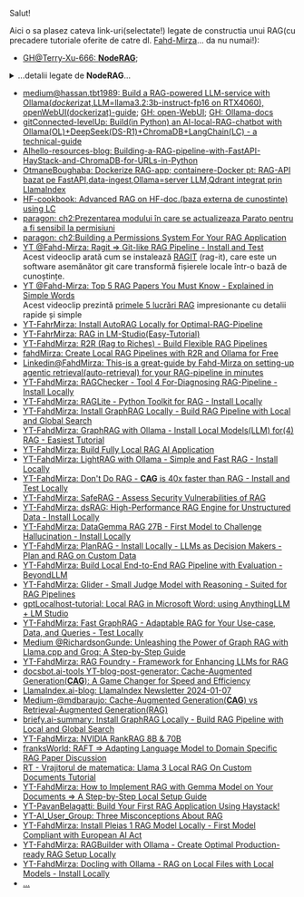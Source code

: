 Salut!

Aici o sa plasez cateva link-uri(selectate!) legate de constructia unui RAG(cu precadere tutoriale oferite de catre dl. [Fahd-Mirza](https://www.toksta.com/influencers/fahd-mirza)... da nu numai!):

- [GH@Terry-Xu-666: **NodeRAG**](https://github.com/Terry-Xu-666/NodeRAG);

<details>
    <summary>...detalii legate de <b>NodeRAG</b>...</summary>

<hr/>


RAG tradițional se confruntă adesea cu probleme legate de conținut fragmentat și informații redundante. 

RAG bazat pe grafuri îmbunătățește acest aspect, dar structura sa grafică simplistă nu este suficientă pentru a surprinde semnificații complexe.

Aici intervine NodeRAG - prin combinarea nodurilor eterogene cu algoritmi grafici, reconstruiește reprezentarea cunoștințelor pentru a face RAG mai inteligent, mai precis și mai bine structurat.


🚀 NodeRAG este un sistem RAG de generare și recuperare eterogenă bazat pe grafuri, pe care îl puteți instala și utiliza în mai multe moduri. 

- [GH@terry-xu-666: NodeRAG-web-example](https://terry-xu-666.github.io/NodeRAG_web/example/)

 - [medium/AI-exploration-journey: **NodeRAG** - installing a structured-brain for-LLMs - AI - innovations and insights -CH.43](https://medium.com/ai-exploration-journey/noderag-installing-a-structured-brain-for-llms-ai-innovations-and-insights-43-1a1f1ff1fcf7)
 - [AIexpJourney.substack AI-innovations: AI Innovations and Insights](https://aiexpjourney.substack.com/t/ai-innovations)

 - [arxiv-PDF-2504.11544v1: NodeRAG: Structuring Graph-based RAG with Heterogeneous Nodes](https://arxiv.org/pdf/2504.11544v1)


 <img src="https://raw.githubusercontent.com/stefanache/MFP-ANAF-RO/refs/heads/main/python/RAG/0_rV_-vvlVdWLfJjxn.webp">1.Comparatie intre NodeRAG si alte RAG-uri</img>

 <img src="https://github.com/stefanache/MFP-ANAF-RO/blob/main/python/RAG/NodeGraph_Figure2.png">2.NodeRAG-workflow(optimization)</img>

[NodeRAG-indexare](https://terry-xu-666.github.io/NodeRAG_web/docs/indexing/) si [NodeRAG-raspuns](https://terry-xu-666.github.io/NodeRAG_web/docs/answer/)


✨ Caracteristici NodeRAG:

🔗 Îmbunătățirea structurii grafice pentru RAG - 
NodeRAG introduce o structură de grafuri eterogenă care consolidează fundamentul Retrieval-Augmented Generation (RAG) bazată pe grafuri.

🔍 Recuperare detaliată și explicabilă - 
NodeRAG utilizează HeteroGraphs pentru a permite noduri distincte funcțional, asigurând o recuperare precisă și contextuală, îmbunătățind în același timp interpretabilitatea.

🧱 O recuperare unificată a informațiilor - 
În loc să trateze informațiile extrase și datele brute ca straturi separate, NodeRAG le integrează ca noduri interconectate, creând un sistem de recuperare fără probleme și adaptabil.

⚡ Performanță și viteză optimizate - 
NodeRAG realizează viteze mai mari de construire a grafurilor și de recuperare a datelor prin algoritmi unificați și implementări optimizate.

🔄 Actualizări incrementale ale graficelor - 
NodeRAG acceptă actualizări incrementale în cadrul grafurilor eterogene folosind mecanisme de conectivitate a grafurilor.

📊 Vizualizare și interfață cu utilizatorul - 
NodeRAG oferă un sistem de vizualizare ușor de utilizat. 
Împreună cu o interfață web complet dezvoltată, utilizatorii pot explora, analiza și gestiona structura graficului cu ușurință.

 <img src="https://github.com/stefanache/MFP-ANAF-RO/blob/main/python/RAG/performance.png">3.a)Performanță de referință</img>
 
 <img src="https://github.com/stefanache/MFP-ANAF-RO/blob/main/python/RAG/system_performance.png">3.b)Performanță sistemului</img>


<hr/>

</details>
 
- [medium@hassan.tbt1989: Build a RAG-powered LLM-service with Ollama(*docker*izat,LLM=llama3.2:3b-instruct-fp16 on RTX4060), openWebUI(dockerizat)-guide](https://medium.com/@hassan.tbt1989/build-a-rag-powered-llm-service-with-ollama-open-webui-a-step-by-step-guide-a688ec58ac97); [GH: open-WebUI](https://github.com/open-webui/open-webui); [GH: Ollama-docs](https://github.com/ollama/ollama/tree/main/docs) 
- [gitConnected-levelUp: Build(in Python) an AI-local-RAG-chatbot with Ollama(OL)+DeepSeek(DS-R1)+ChromaDB+LangChain(LC) - a technical-guide](https://levelup.gitconnected.com/build-an-ai-local-rag-chatbot-with-ollama-deepseek-and-langchain-a-technical-guide-4dedf0d180eb)
- [AIhello-resources-blog: Building-a-RAG-pipeline-with-FastAPI-HayStack-and-ChromaDB-for-URLs-in-Python](https://www.aihello.com/resources/blog/building-a-rag-pipeline-with-fastapi-haystack-and-chromadb-for-urls-in-python/)
- [OtmaneBoughaba: Dockerize RAG-app; containere-Docker pt: RAG-API bazat pe FastAPI,data-ingest,Ollama=server LLM,Qdrant integrat prin LlamaIndex](https://otmaneboughaba.com/posts/dockerize-rag-application/)
- [HF-cookbook: Advanced RAG on HF-doc.(baza externa de cunostinte) using LC](https://huggingface.co/learn/cookbook/advanced_rag)
- [paragon: ch2:Prezentarea modului în care se actualizeaza Parato pentru a fi sensibil la permisiuni](https://www.useparagon.com/learn/ai-knowledge-chatbot-with-permissions-chapter-2/?utm_campaign=Retargeting+90+days+-+Content+-+Clicks&utm_source=linkedin&utm_medium=paid&hsa_acc=507086816&hsa_cam=706362794&hsa_grp=322765514&hsa_ad=496074474&hsa_net=linkedin&hsa_ver=3&li_fat_id=63612556-dae7-49bf-83a7-d5f852920684&utm_campaign=Retargeting%2090%20days%20-%20Content%20-%20Clicks&utm_medium=paid_social&utm_source=linkedin_paid)
- [paragon: ch2:Building a Permissions System For Your RAG Application](https://www.useparagon.com/learn/ai-knowledge-chatbot-with-permissions-chapter-2/?utm_campaign=Retargeting+90+days+-+Content+-+Clicks&utm_source=linkedin&utm_medium=paid&hsa_acc=507086816&hsa_cam=706362794&hsa_grp=322765514&hsa_ad=496074474&hsa_net=linkedin&hsa_ver=3&li_fat_id=b6f0a770-5ba1-4273-866c-062e913d03a5&utm_campaign=Retargeting%2090%20days%20-%20Content%20-%20Clicks&utm_medium=paid_social&utm_source=linkedin_paid)
- [YT @Fahd-Mirza: Ragit => Git-like RAG Pipeline - Install and Test](https://www.youtube.com/watch?v=qk21gJdPGJE&ab_channel=FahdMirza)
  <br/>Acest videoclip arată cum se instalează [RAGIT](https://github.com/baehyunsol/ragit) (rag-it), care este un software asemănător git care transformă fișierele locale într-o bază de cunoștințe.
- [YT @Fahd-Mirza: Top 5 RAG Papers You Must Know - Explained in Simple Words](https://www.youtube.com/watch?v=5Zq-qdQZuTw&ab_channel=FahdMirza)
  <br/>Acest videoclip prezintă [primele 5 lucrări RAG](https://www.youtube.com/results?search_query=fahd+mirza+rag) impresionante cu detalii rapide și simple
- [YT-FahrMirza: Install AutoRAG Locally for Optimal-RAG-Pipeline](https://www.youtube.com/watch?v=IJXYpTbIjuI&ab_channel=FahdMirza)
- [YT-FahrMirza: RAG in LM-Studio(Easy-Tutorial)](https://www.youtube.com/watch?v=4Kcm9Tsojjc&ab_channel=FahdMirza)
- [YT-FahdMirza: R2R (Rag to Riches) - Build Flexible RAG Pipelines](https://www.youtube.com/watch?v=AuQ2vyrG6M4&ab_channel=FahdMirza)
- [fahdMirza: Create Local RAG Pipelines with R2R and Ollama for Free](https://www.fahdmirza.com/2024/06/create-local-rag-pipelines-with-r2r-and.html)
- [Linkedin@FahdMirza: This-is a great-guide by Fahd-Mirza on setting-up agentic retrieval(auto-retrieval) for your RAG-pipeline in minutes](https://www.linkedin.com/posts/llamaindex_this-is-a-great-guide-by-fahd-mirza-on-setting-activity-7248723630778425346-7Pp9/)
- [YT-FahdMirza: RAGChecker - Tool 4 For-Diagnosing RAG-Pipeline - Install Locally](https://www.youtube.com/watch?v=zTlayCrYevE&ab_channel=FahdMirza)
- [YT-FahdMirza: RAGLite - Python Toolkit for RAG - Install Locally](https://www.youtube.com/watch?v=mEmUN4lgpaU&ab_channel=FahdMirza)
- [YT-FahdMirza: Install GraphRAG Locally - Build RAG Pipeline with Local and Global Search](https://www.youtube.com/watch?v=Sy5K6Ay46xU&ab_channel=FahdMirza)
- [YT-FahdMirza: GraphRAG with Ollama - Install Local Models(LLM) for(4) RAG - Easiest Tutorial](https://www.youtube.com/watch?v=6Yu6JpLMWVo&ab_channel=FahdMirza)
- [YT-FahdMirza: Build Fully Local RAG AI Application](https://www.youtube.com/watch?v=8TvY2NxgITE&ab_channel=FahdMirza)
- [YT-FahdMirza: LightRAG with Ollama - Simple and Fast RAG - Install Locally](https://www.youtube.com/watch?v=PjnfV4jCTLo&ab_channel=FahdMirza)
- [YT-FahdMirza: Don't Do RAG - **CAG** is 40x faster than RAG - Install and Test Locally](https://www.youtube.com/watch?v=7RhZE_FnL74&ab_channel=FahdMirza)
- [YT-FahdMirza: SafeRAG - Assess Security Vulnerabilities of RAG](https://www.youtube.com/watch?v=QKiWYIda4Qw&ab_channel=FahdMirza)
- [YT-FahdMirza: dsRAG: High-Performance RAG Engine for Unstructured Data - Install Locally](https://www.youtube.com/watch?v=AHcBBx8CKys&ab_channel=FahdMirza)
- [YT-FahdMirza: DataGemma RAG 27B - First Model to Challenge Hallucination - Install Locally](https://www.youtube.com/watch?v=6odLMxnUs5g&ab_channel=FahdMirza)
- [YT-FahdMirza: PlanRAG - Install Locally - LLMs as Decision Makers - Plan and RAG on Custom Data](https://www.youtube.com/watch?v=9HZ00HUwRfk&ab_channel=FahdMirza)
- [YT-FahdMirza: Build Local End-to-End RAG Pipeline with Evaluation - BeyondLLM](https://www.youtube.com/watch?v=VxUBkdjarIo&ab_channel=FahdMirza)
- [YT-FahdMirza: Glider - Small Judge Model with Reasoning - Suited for RAG Pipelines](https://www.youtube.com/watch?v=xw8grcKhcOU&ab_channel=FahdMirza)
- [gptLocalhost-tutorial: Local RAG in Microsoft Word: using AnythingLLM + LM Studio](https://gptlocalhost.com/tutorial/local-rag-in-microsoft-word-using-anythingllm-lm-studio/)
- [YT-FahdMirza: Fast GraphRAG - Adaptable RAG for Your Use-case, Data, and Queries - Test Locally](https://www.youtube.com/watch?v=3Tcwzlp4TQ4&ab_channel=FahdMirza)
- [Medium @RichardsonGunde: Unleashing the Power of Graph RAG with Llama.cpp and Groq: A Step-by-Step Guide](https://medium.com/@honeyricky1m3/unleashing-the-power-of-graph-rag-with-llama-cpp-and-groq-a-step-by-step-guide-08488b5bcbc1)
- [YT-FahdMirza: RAG Foundry - Framework for Enhancing LLMs for RAG](https://www.youtube.com/watch?v=_LLbNuLo4L0&ab_channel=FahdMirza)
- [docsbot.ai-tools YT-blog-post-generator: Cache-Augmented Generation(**CAG**): A Game Changer for Speed and Efficiency](https://docsbot.ai/tools/youtube-blog-post-generator/7RhZE_FnL74)
- [LlamaIndex.ai-blog: LlamaIndex Newsletter 2024-01-07](https://www.llamaindex.ai/blog/llamaindex-newsletter-2024-01-07)
- [Medium-@mdbaraujo: Cache-Augmented Generation(**CAG**) vs Retrieval-Augmented Generation(RAG)](https://medium.com/@mdbaraujo/cache-augmented-generation-cag-vs-retrieval-augmented-generation-rag-74bb56460cee)
- [briefy.ai-summary: Install GraphRAG Locally - Build RAG Pipeline with Local and Global Search](https://briefy.ai/summary/v2/lzfts6dr9s6jveddum4dzg9b/en/install-graphrag-locally-build-rag-pipeline-with-local-and-global-search)
- [YT-FahdMirza: NVIDIA RankRAG 8B & 70B](https://www.youtube.com/watch?v=78N4u935ucE&ab_channel=FahdMirza)
- [franksWorld: RAFT => Adapting Language Model to Domain Specific RAG Paper Discussion](https://www.franksworld.com/2024/04/15/raft-adapting-language-model-to-domain-specific-rag-paper-discussion/)
- [RT - Vrajitorul de matematica: Llama 3 Local RAG On Custom Documents Tutorial](https://rutube.ru/video/9c31b86735036c8a43fc3d56351056d1/)
- [YT-FahdMirza: How to Implement RAG with Gemma Model on Your Documents => A Step-by-Step Local Setup Guide](https://www.youtube.com/watch?v=d-0r5F70rHk&ab_channel=FahdMirza)
- [YT-PavanBelagatti: Build Your First RAG Application Using Haystack!](https://www.youtube.com/watch?v=nwUhGeX6jaI&ab_channel=PavanBelagatti)
- [YT-AI_User_Group: Three Misconceptions About RAG](https://www.youtube.com/watch?v=fP-FQn9yFmQ&ab_channel=AIUserGroup)
- [YT-FahdMirza: Install Pleias 1 RAG Model Locally - First Model Compliant with European AI Act](https://www.youtube.com/watch?v=LvbDMijP7GI&ab_channel=FahdMirza)
- [YT-FahdMirza: RAGBuilder with Ollama - Create Optimal Production-ready RAG Setup Locally](https://www.youtube.com/watch?v=ZXuAW8a33C8&ab_channel=FahdMirza)
- [YT-FahdMirza: Docling with Ollama - RAG on Local Files with Local Models - Install Locally](https://www.youtube.com/watch?v=GMHazLUQBQM&ab_channel=FahdMirza)
- [...](https://www.youtube.com/watch?v=TMaQt8rN5bE&ab_channel=DataScienceBasics)
